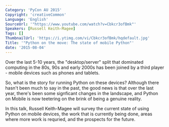 ```yaml
---
Category: 'PyCon AU 2015'
Copyright: 'creativeCommon'
Language: 'English'
SourceUrl: '"https://www.youtube.com/watch?v=Cbkcr3ofBmk"'
Speakers: [Russell Keith-Magee]
Tags: []
ThumbnailUrl: 'https://i.ytimg.com/vi/Cbkcr3ofBmk/hqdefault.jpg'
Title: '"Python on the move: The state of mobile Python"'
date: '2015-08-04'
---
```

Over the last 5-10 years, the "desktop/server" split that dominated computing in the 80s, 90s and early 2000s has been joined by a third player - mobile devices such as phones and tablets.

So, what is the story for running Python on these devices? Although there hasn't been much to say in the past, the good news is that over the last year, there's been some signficant changes in the landscape, and Python on Mobile is now teetering on the brink of being a genuine reality.

In this talk, Russell Keith-Magee will survey the current state of using Python on mobile devices, the work that is currently being done, areas where more work is requried, and the prospects for the future.

